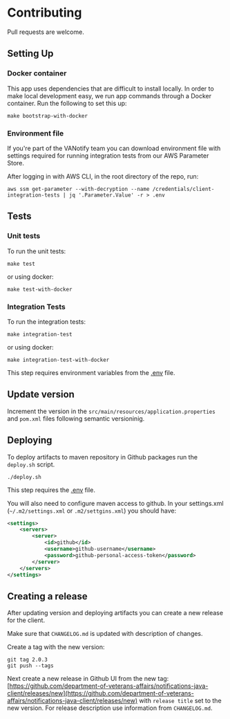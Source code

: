 # Contributing

Pull requests are welcome.

## Setting Up

### Docker container

This app uses dependencies that are difficult to install locally. In order to make local development easy, we run app commands through a Docker container. Run the following to set this up:

```shell
make bootstrap-with-docker
```

### Environment file

If you're part of the VANotify team you can download environment file with settings required for running integration tests from our AWS Parameter Store. 

After logging in with AWS CLI, in the root directory of the repo, run:

```
aws ssm get-parameter --with-decryption --name /credentials/client-integration-tests | jq '.Parameter.Value' -r > .env
```

## Tests

### Unit tests

To run the unit tests:
```shell
make test
```
or using docker:
```shell
make test-with-docker
```

### Integration Tests

To run the integration tests:

```shell
make integration-test
```

or using docker:
```shell
make integration-test-with-docker
```

This step requires environment variables from the [.env](#Environment-file) file.

## Update version

Increment the version in the `src/main/resources/application.properties` and `pom.xml` files following semantic versioninig.

## Deploying

To deploy artifacts to maven repository in Github packages run the `deploy.sh` script.

```shell
./deploy.sh
```

This step requires the [.env](#Environment-file) file.

You will also need to configure maven access to github. In your settings.xml (`~/.m2/settings.xml` or `.m2/settgins.xml`) you should have:
```xml
<settings>
	<servers>
		<server>
			<id>github</id>
			<username>github-username</username>
			<password>github-personal-access-token</password>
		</server>
	</servers>
</settings>
```

## Creating a release

After updating version and deploying artifacts you can create a new release for the client.

Make sure that `CHANGELOG.md` is updated with description of changes.

Create a tag with the new version:
```shell
git tag 2.0.3
git push --tags
```

Next create a new release in Github UI from the new tag: [https://github.com/department-of-veterans-affairs/notifications-java-client/releases/new](https://github.com/department-of-veterans-affairs/notifications-java-client/releases/new) with `release title` set to the new version.
For release description use information from `CHANGELOG.md`.

